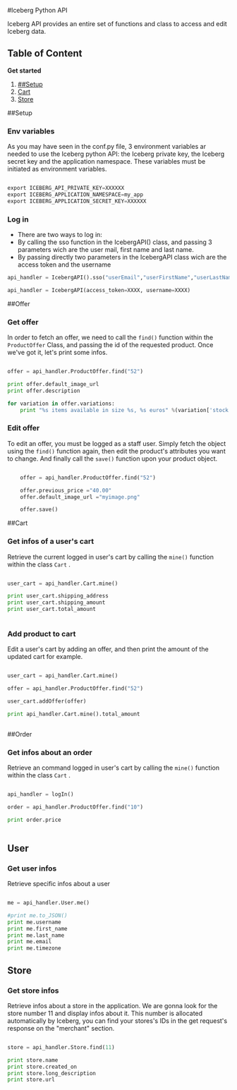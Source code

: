 #Iceberg Python API

Iceberg API provides an entire set of functions and class to access and edit Iceberg data.

Table of Content
-------------
**Get started**

1. [##Setup](Setup)
2. [Cart](##Cart)
3. [Store](##Store)




##Setup

### Env variables

As you may have seen in the conf.py file, 3 environment variables ar needed to use the Iceberg python API: the Iceberg private key, the Iceberg secret key and the application namespace. These variables must be initiated as environment variables.

```python

export ICEBERG_API_PRIVATE_KEY=XXXXXX
export ICEBERG_APPLICATION_NAMESPACE=my_app
export ICEBERG_APPLICATION_SECRET_KEY=XXXXXX

```

### Log in 

* There are two ways to log in:
 * By calling the sso function in the IcebergAPI() class, and passing 3 parameters wich are the user mail, first name and last name.
 * By passing directly two parameters in the IcebergAPI class wich are the access token and the username

```python
api_handler = IcebergAPI().sso("userEmail","userFirstName","userLastName")
```
```python
api_handler = IcebergAPI(access_token=XXXX, username=XXXX)
```
##Offer

### Get offer

In order to fetch an offer, we need to call the <code>find()</code> function within the <code>ProductOffer</code> Class, and passing the id of the requested product. Once we've got it, let's print some infos.


```python

offer = api_handler.ProductOffer.find("52")

print offer.default_image_url
print offer.description

for variation in offer.variations:
    print "%s items available in size %s, %s euros" %(variation['stock'],variation['name'],variation['price'])

```

### Edit offer

To edit an offer, you must be logged as a staff user. Simply fetch the object using the <code>find()</code> function again, then edit the product's attributes you want to change. And finally call the <code>save()</code> function upon your product object.


```python

    offer = api_handler.ProductOffer.find("52")

    offer.previous_price ="40.00"
    offer.default_image_url ="myimage.png"

    offer.save()
```

##Cart

### Get infos of a user's cart

Retrieve the current logged in user's cart by calling the <code>mine()</code> function within the class <code>Cart</code> .

```python

user_cart = api_handler.Cart.mine()

print user_cart.shipping_address
print user_cart.shipping_amount
print user_cart.total_amount
    
```

### Add product to cart

Edit a user's cart by adding an offer, and then print the amount of the updated cart for example.

```python

user_cart = api_handler.Cart.mine()

offer = api_handler.ProductOffer.find("52")

user_cart.addOffer(offer)

print api_handler.Cart.mine().total_amount
    
```
##Order

### Get infos about an order

Retrieve an command logged in user's cart by calling the <code>mine()</code> function within the class <code>Cart</code> .

```python

api_handler = logIn()

order = api_handler.ProductOffer.find("10")

print order.price
    
```


## User

### Get user infos

Retrieve specific infos about a user

```python

me = api_handler.User.me()

#print me.to_JSON()
print me.username
print me.first_name
print me.last_name
print me.email
print me.timezone

```


## Store

### Get store infos

Retrieve infos about a store in the application. We are gonna look for the store number 11 and display infos about it. This number is allocated automatically by Iceberg, you can find your stores's IDs in the get request's response on the "merchant" section.

```python

store = api_handler.Store.find(11)

print store.name
print store.created_on
print store.long_description
print store.url

```



